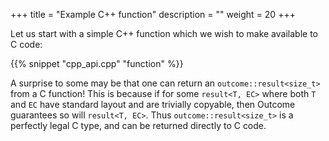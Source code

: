 +++
title = "Example C++ function"
description = ""
weight = 20
+++

Let us start with a simple C++ function which we wish to make available to C code:

{{% snippet "cpp_api.cpp" "function" %}}

A surprise to some may be that one can return an `outcome::result<size_t>`
from a C function! This is because if for some `result<T, EC>` where both `T` and `EC` have
standard layout and are trivially copyable, then Outcome guarantees so will
`result<T, EC>`. Thus `outcome::result<size_t>` is a perfectly legal C type,
and can be returned directly to C code.